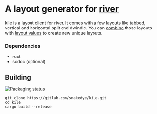 # A layout generator for [river](https://github.com/ifreund/river)

kile is a layout client for river. It comes with a few layouts like tabbed, vertical and horizontal split and dwindle. You can [combine](https://gitlab.com/snakedye/kile/-/blob/main/doc/kile.1.scd#L98) those layouts with [layout values](https://gitlab.com/snakedye/kile/-/blob/main/doc/kile.1.scd#L33) to create new unique layouts.

### Dependencies
- rust
- scdoc (optional)

## Building

[![Packaging status](https://repology.org/badge/vertical-allrepos/kile-wl.svg)](https://repology.org/project/kile-wl/versions)
```shell
git clone https://gitlab.com/snakedye/kile.git
cd kile
cargo build --release
```

